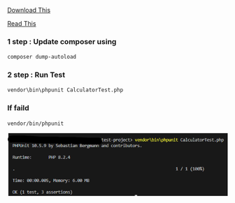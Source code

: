 [Download This](https://getcomposer.org/)

[Read This](https://www.freecodecamp.org/news/test-php-code-with-phpunit/)

### 1 step : Update composer using
```bash
composer dump-autoload
```

### 2 step : Run Test
```bash
vendor\bin\phpunit CalculatorTest.php
```

### If faild
```bash
vendor/bin/phpunit
```

![Sample Test](sample.png)

